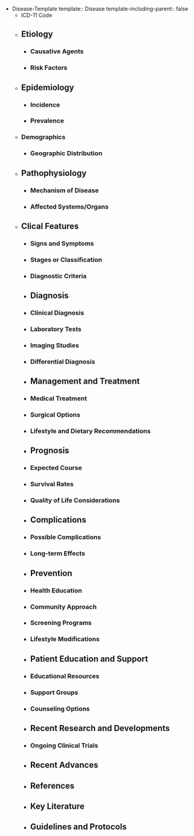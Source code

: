 - Disease-Template
  template:: Disease
  template-including-parent:: false
	- ICD-11 Code
	- ## Etiology
		- ### Causative Agents
		- ### Risk Factors
	- ## Epidemiology
		- ### Incidence
		- ### Prevalence
	- ### Demographics
		- ### Geographic Distribution
	- ## Pathophysiology
		- ### Mechanism of Disease
		- ### Affected Systems/Organs
	- ## Clical Features
		- ### Signs and Symptoms
		- ### Stages or Classification
		- ### Diagnostic Criteria
		- ## Diagnosis
		- ### Clinical Diagnosis
		- ### Laboratory Tests
		- ### Imaging Studies
		- ### Differential Diagnosis
		- ## Management and Treatment
		- ### Medical Treatment
		- ### Surgical Options
		- ### Lifestyle and Dietary Recommendations
		- ## Prognosis
		- ### Expected Course
		- ### Survival Rates
		- ### Quality of Life Considerations
		- ## Complications
		- ### Possible Complications
		- ### Long-term Effects
		- ## Prevention
		- ### Health Education
		- ### Community Approach
		- ### Screening Programs
		- ### Lifestyle Modifications
		- ## Patient Education and Support
		- ### Educational Resources
		- ### Support Groups
		- ### Counseling Options
		- ## Recent Research and Developments
		- ### Ongoing Clinical Trials
		- ## Recent Advances
		- ## References
		- ## Key Literature
		- ## Guidelines and Protocols